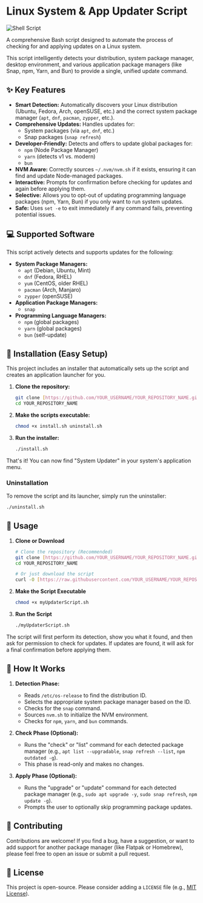 # Linux System & App Updater Script

![Shell Script](https://img.shields.io/badge/language-Shell%20Script-green.svg)

A comprehensive Bash script designed to automate the process of checking for and applying updates on a Linux system.

This script intelligently detects your distribution, system package manager, desktop environment, and various application package managers (like Snap, npm, Yarn, and Bun) to provide a single, unified update command.

## ✨ Key Features

* **Smart Detection:** Automatically discovers your Linux distribution (Ubuntu, Fedora, Arch, openSUSE, etc.) and the correct system package manager (`apt`, `dnf`, `pacman`, `zypper`, etc.).
* **Comprehensive Updates:** Handles updates for:
    * System packages (via `apt`, `dnf`, etc.)
    * Snap packages (`snap refresh`)
* **Developer-Friendly:** Detects and offers to update global packages for:
    * `npm` (Node Package Manager)
    * `yarn` (detects v1 vs. modern)
    * `bun`
* **NVM Aware:** Correctly sources `~/.nvm/nvm.sh` if it exists, ensuring it can find and update Node-managed packages.
* **Interactive:** Prompts for confirmation before checking for updates and again before applying them.
* **Selective:** Allows you to opt-out of updating programming language packages (npm, Yarn, Bun) if you only want to run system updates.
* **Safe:** Uses `set -e` to exit immediately if any command fails, preventing potential issues.

## 💻 Supported Software

This script actively detects and supports updates for the following:

* **System Package Managers:**
    * `apt` (Debian, Ubuntu, Mint)
    * `dnf` (Fedora, RHEL)
    * `yum` (CentOS, older RHEL)
    * `pacman` (Arch, Manjaro)
    * `zypper` (openSUSE)
* **Application Package Managers:**
    * `snap`
* **Programming Language Managers:**
    * `npm` (global packages)
    * `yarn` (global packages)
    * `bun` (self-update)

## 🚀 Installation (Easy Setup)

This project includes an installer that automatically sets up the script and creates an application launcher for you.

1.  **Clone the repository:**
    ```sh
    git clone [https://github.com/YOUR_USERNAME/YOUR_REPOSITORY_NAME.git](https://github.com/YOUR_USERNAME/YOUR_REPOSITORY_NAME.git)
    cd YOUR_REPOSITORY_NAME
    ```

2.  **Make the scripts executable:**
    ```sh
    chmod +x install.sh uninstall.sh
    ```

3.  **Run the installer:**
    ```sh
    ./install.sh
    ```

That's it! You can now find "System Updater" in your system's application menu.

### Uninstallation

To remove the script and its launcher, simply run the uninstaller:
```sh
./uninstall.sh
```

## 🚀 Usage

1.  **Clone or Download**
    ```sh
    # Clone the repository (Recommended)
    git clone [https://github.com/YOUR_USERNAME/YOUR_REPOSITORY_NAME.git](https://github.com/YOUR_USERNAME/YOUR_REPOSITORY_NAME.git)
    cd YOUR_REPOSITORY_NAME

    # Or just download the script
    curl -O [https://raw.githubusercontent.com/YOUR_USERNAME/YOUR_REPOSITORY_NAME/main/myUpdaterScript.sh](https://raw.githubusercontent.com/YOUR_USERNAME/YOUR_REPOSITORY_NAME/main/myUpdaterScript.sh)
    ```

2.  **Make the Script Executable**
    ```sh
    chmod +x myUpdaterScript.sh
    ```

3.  **Run the Script**
    ```sh
    ./myUpdaterScript.sh
    ```

The script will first perform its detection, show you what it found, and then ask for permission to check for updates. If updates are found, it will ask for a final confirmation before applying them.


## 🔧 How It Works

1.  **Detection Phase:**
    * Reads `/etc/os-release` to find the distribution ID.
    * Selects the appropriate system package manager based on the ID.
    * Checks for the `snap` command.
    * Sources `nvm.sh` to initialize the NVM environment.
    * Checks for `npm`, `yarn`, and `bun` commands.

2.  **Check Phase (Optional):**
    * Runs the "check" or "list" command for each detected package manager (e.g., `apt list --upgradable`, `snap refresh --list`, `npm outdated -g`).
    * This phase is read-only and makes no changes.

3.  **Apply Phase (Optional):**
    * Runs the "upgrade" or "update" command for each detected package manager (e.g., `sudo apt upgrade -y`, `sudo snap refresh`, `npm update -g`).
    * Prompts the user to optionally skip programming package updates.

## 🤝 Contributing

Contributions are welcome! If you find a bug, have a suggestion, or want to add support for another package manager (like Flatpak or Homebrew), please feel free to open an issue or submit a pull request.

## 📄 License

This project is open-source. Please consider adding a `LICENSE` file (e.g., [MIT License](https://opensource.org/licenses/MIT)).